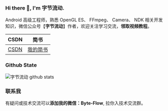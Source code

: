 ### Hi there 👋, I'm 字节流动.

Android 高级工程师，熟悉 OpenGL ES、 FFmpeg、 Camera、 NDK 相关开发知识，微信公众号【**字节流动**】作者，欢迎关注学习交流，**领取视频教程**。

 | CSDN |简书|
 | ----  |----|
|[CSDN](https://blog.csdn.net/Kennethdroid)| [我的简书](https://www.jianshu.com/p/0fb417ee31f3)|

### Github State
![字节流动 github stats](https://github-readme-stats.vercel.app/api?username=githubhaohao&show_icons=true&theme=radical)

### 联系我
有疑问或技术交流可以**添加我的微信：Byte-Flow**, 拉你入技术交流群。

<!--
**githubhaohao/githubhaohao** is a ✨ _special_ ✨ repository because its `README.md` (this file) appears on your GitHub profile.

Here are some ideas to get you started:

- 🔭 I’m currently working on ...
- 🌱 I’m currently learning ...
- 👯 I’m looking to collaborate on ...
- 🤔 I’m looking for help with ...
- 💬 Ask me about ...
- 📫 How to reach me: ...
- 😄 Pronouns: ...
- ⚡ Fun fact: ...
-->
